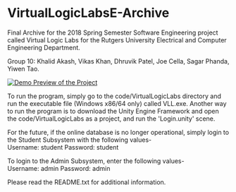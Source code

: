 # VirtualLogicLabsE-Archive
Final Archive for the 2018 Spring Semester Software Engineering project called Virtual Logic Labs for the Rutgers University Electrical and Computer Engineering Department.   

Group 10: Khalid Akash, Vikas Khan, Dhruvik Patel, Joe Cella, Sagar Phanda, Yiwen Tao.

[![Demo Preview of the Project](https://img.youtube.com/vi/CsVZMjCCOYc/0.jpg)](https://www.youtube.com/watch?v=CsVZMjCCOYc)


To run the program, simply go to the code/VirtualLogicLabs directory and run the executable file (Windows x86/64 only) called VLL.exe. Another way to run the program is to download the Unity Engine Framework and open the code/VirtualLogicLabs as a project, and run the 'Login.unity' scene. 

For the future, if the online database is no longer operational, simply login to the Student Subsystem with the following values-  
Username: student
Password: student

To login to the Admin Subsystem, enter the following values-  
Username: admin
Password: admin

Please read the README.txt for additional information.

